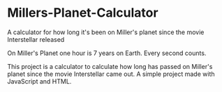 # Millers-Planet-Calculator

A calculator for how long it's been on Miller's planet since the movie Interstellar released

On Miller's Planet one hour is 7 years on Earth. Every second counts.

This project is a calculator to calculate how long has passed on Miller's planet since the movie Interstellar came out. A simple project made with JavaScript and HTML.
